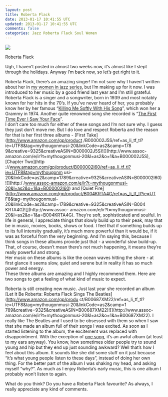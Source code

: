 ```yaml
---           
layout: post
title: Roberta Flack
date: 2013-01-17 10:41:55 UTC
updated: 2013-01-17 10:41:55 UTC
comments: false
categories: Jazz Roberta Flack Soul Women
---
```

![](http://userserve-ak.last.fm/serve/_/5838807/Roberta+Flack.jpg)

Roberta Flack

Ugh, I haven’t posted in almost two weeks now, it’s almost like I slept
through the holidays. Anyway I’m back now, so let’s get right to it.  
  
Roberta Flack, there’s an amazing singer! I’m not sure why I haven’t written
about her in [my women in jazz
series](http://musiceverlastingmusic.blogspot.com/search/label/Women), but I’m
making up for it now. I was introduced to her music by a good friend last year
and I’m still grateful.  
Roberta Flack is a singer and a songwriter, born in 1939 and most notably
known for her hits in the 70’s. If you’ve never heard of her, you probably
know her by her famous “[Killing Me Softly With His
Song](http://www.youtube.com/watch?v=O1eOsMc2Fgg)”, which won her a Grammy in
1974. Another quite renowned song she recorded is “[The First Time Ever I Saw
Your Face](http://www.youtube.com/watch?v=hOFrGbuUqnQ)”.  
I don’t care too much for either of these songs and I’m not sure why. I guess
they just don’t move me. But I do love and respect Roberta and the reason for
that is her first three albums - [First Take](http://www.amazon.com/gp/product
/B000002J5S/ref=as_li_tf_tl?ie=UTF8&tag=mythougonmusi-20&linkCode=as2&camp=178
9&creative=9325&creativeASIN=B000002J5S)![](http://www.assoc-
amazon.com/e/ir?t=mythougonmusi-20&l=as2&o=1&a=B000002J5S), [Chapter Two](http
://www.amazon.com/gp/product/B000002I60/ref=as_li_tf_tl?ie=UTF8&tag=mythougonm
usi-20&linkCode=as2&camp=1789&creative=9325&creativeASIN=B000002I60)![](http:/
/www.assoc-amazon.com/e/ir?t=mythougonmusi-20&l=as2&o=1&a=B000002I60) and
[Quiet Fire](http://www.amazon.com/gp/product/B004KRTA4G/ref=as_li_tf_tl?ie=UT
F8&tag=mythougonmusi-20&linkCode=as2&camp=1789&creative=9325&creativeASIN=B004
KRTA4G)![](http://www.assoc-
amazon.com/e/ir?t=mythougonmusi-20&l=as2&o=1&a=B004KRTA4G). They’re soft,
sophisticated and soulful. In life in general, I appreciate things that slowly
build up to their peak, may that be in music, movies, books, shows or food. I
feel that if something builds up to its full intensity gradually, it’s much
more powerful than it would be, if it was as forceful from the very beginning.
And I’m saying this, because I think songs in these albums provide just that -
a wonderful slow build-up. That, of course, doesn’t mean there’s not much
happening, it means they’re really powerful and strong.  
Her music on these albums is like the ocean waves hitting the shore - at first
glance it seems slow, quiet and serene but in reality it has so much power and
energy.  
These three albums are amazing and I highly recommend them. Here are two songs
to get a feeling of what kind of music to expect.  

  
Roberta is still creating new music. Just last year she recorded an album [Let
It Be Roberta: Roberta Flack Sings The Beatles](http://www.amazon.com/gp/produ
ct/B00687XM22/ref=as_li_tf_tl?ie=UTF8&tag=mythougonmusi-20&linkCode=as2&camp=1
789&creative=9325&creativeASIN=B00687XM22)![](http://www.assoc-
amazon.com/e/ir?t=mythougonmusi-20&l=as2&o=1&a=B00687XM22). I really like The
Beatles and I used to be obsessed with them so when I saw that she made an
album full of their songs I was excited. As soon as I started listening to the
album, the excitement was replaced with disappointment. With the exception of
[one song](http://www.youtube.com/watch?v=Q3ZqvbQw-YY&feature=youtu.be), it’s
an awful album (at least to my ears anyway). You know, how sometimes older
people try to sound young and hip but they end up just sounding awkward? Well
that’s how I feel about this album. It sounds like she did some stuff on it
just because “it’s what young people listen to these days”, instead of doing
her own thing. For the better part of the album I was shaking my head, and
asking myself “why?”. As much as I enjoy Roberta’s early music, this is one
album I probably won’t listen to again.  

  

  
  
  
What do you think? Do you have a Roberta Flack favourite? As always, I really
appreciate any kind of comments.

